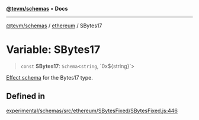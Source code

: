 [**@tevm/schemas**](../../README.md) • **Docs**

***

[@tevm/schemas](../../modules.md) / [ethereum](../README.md) / SBytes17

# Variable: SBytes17

> `const` **SBytes17**: `Schema`\<`string`, \`0x$\{string\}\`\>

[Effect schema](https://github.com/Effect-TS/schema) for the Bytes17 type.

## Defined in

[experimental/schemas/src/ethereum/SBytesFixed/SBytesFixed.js:446](https://github.com/evmts/tevm-monorepo/blob/main/experimental/schemas/src/ethereum/SBytesFixed/SBytesFixed.js#L446)

